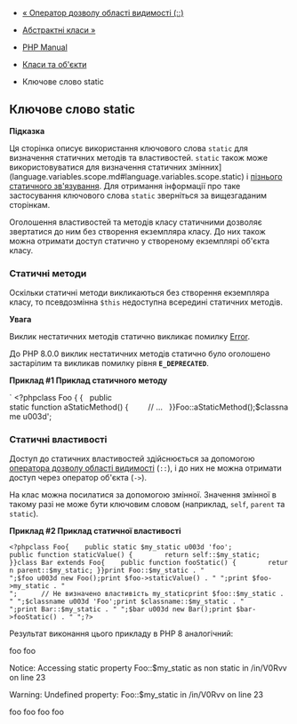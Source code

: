 - [« Оператор дозволу області видимості
(::)](language.oop5.paamayim-nekudotayim.md)
- [Абстрактні класи »](language.oop5.abstract.md)

- [PHP Manual](index.md)
- [Класи та об'єкти](language.oop5.md)
- Ключове слово static

## Ключове слово static

**Підказка**

Ця сторінка описує використання ключового слова `static` для
визначення статичних методів та властивостей. `static` також може
використовуватися для визначення статичних
змінних](language.variables.scope.md#language.variables.scope.static)
і [пізнього статичного
зв'язування](language.oop5.late-static-bindings.md). Для отримання
інформації про таке застосування ключового слова `static` зверніться за
вищезгаданим сторінкам.

Оголошення властивостей та методів класу статичними дозволяє звертатися до
ним без створення екземпляра класу. До них також можна отримати доступ
статично у створеному екземплярі об'єкта класу.

### Статичні методи

Оскільки статичні методи викликаються без створення екземпляра класу, то
псевдозмінна `$this` недоступна всередині статичних методів.

**Увага**

Виклик нестатичних методів статично викликає помилку
[Error](class.error.md).

До PHP 8.0.0 виклик нестатичних методів статично було оголошено
застарілим та викликав помилку рівня **`E_DEPRECATED`**.

**Приклад #1 Приклад статичного методу**

` <?phpclass Foo { {   public static function aStaticMethod() {         // ...   }}Foo::aStaticMethod();$classname u003d';

### Статичні властивості

Доступ до статичних властивостей здійснюється за допомогою [оператора
дозволу області видимості](language.oop5.paamayim-nekudotayim.md)
(`::`), і до них не можна отримати доступ через оператор об'єкта (`->`).

На клас можна посилатися за допомогою змінної. Значення змінної в
такому разі не може бути ключовим словом (наприклад, `self`, `parent` та
`static`).

**Приклад #2 Приклад статичної властивості**

`<?phpclass Foo{    public static $my_static u003d 'foo'; public function staticValue() {        return self::$my_static; }}class Bar extends Foo{    public function fooStatic() {        return parent::$my_static; }}print Foo::$my_static . "
";$foo u003d new Foo();print $foo->staticValue() . "
";print $foo->my_static . "
";      // Не визначено властивість my_staticprint $foo::$my_static . "
";$classname u003d 'Foo';print $classname::$my_static . "
";print Bar::$my_static . "
";$bar u003d new Bar();print $bar->fooStatic() . "
";?> `

Результат виконання цього прикладу в PHP 8 аналогічний:

foo
foo

Notice: Accessing static property Foo::$my_static as non static in /in/V0Rvv on line 23

Warning: Undefined property: Foo::$my_static in /in/V0Rvv on line 23

foo
foo
foo
foo
